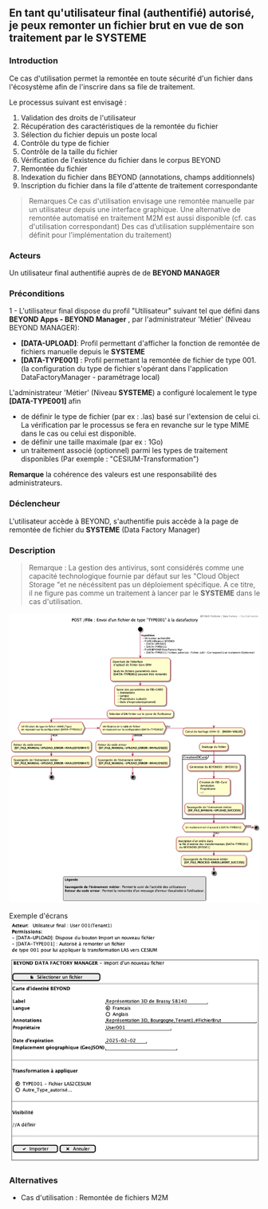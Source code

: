 ## En tant qu'utilisateur final (authentifié) autorisé, je peux remonter un fichier brut en vue de son traitement par le SYSTEME

### Introduction

Ce cas d'utilisation permet la remontée en toute sécurité d'un fichier dans l'écosystème afin de l'inscrire dans sa file de traitement.

Le processus suivant est envisagé :

1. Validation des droits de l'utilisateur
2. Récupération des caractéristiques de la remontée du fichier
3. Sélection du fichier depuis un poste local
4. Contrôle du type de fichier
5. Contrôle de la taille du fichier
6. Vérification de l'existence du fichier dans le corpus BEYOND
7. Remontée du fichier
8. Indexation du fichier dans BEYOND (annotations, champs additionnels)
9. Inscription du fichier dans la file d'attente de traitement correspondante

>Remarques
>Ce cas d'utilisation envisage une remontée manuelle par un utilisateur depuis une interface graphique. Une alternative de remontée automatisé en traitement M2M est aussi disponible (cf. cas d'utilisation correspondant)
> Des cas d’utilisation supplémentaire son définit pour l'implémentation du traitement)

### Acteurs

Un utilisateur final authentifié auprès de de **BEYOND MANAGER**

### Préconditions

1 - L'utilisateur final dispose du profil "Utilisateur" suivant tel que défini dans **BEYOND Apps - BEYOND Manager** , par l'administrateur 'Métier' (Niveau BEYOND MANAGER):

- **[DATA-UPLOAD]**: Profil permettant d'afficher la fonction de remontée de fichiers manuelle depuis le **SYSTEME**
- **[DATA-TYPE001]** : Profil permettant la remontée de fichier de type 001. (la configuration du type de fichier s'opérant dans l'application DataFactoryManager - paramétrage local)

L'administrateur 'Métier' (Niveau **SYSTEME**) a configuré localement le type **[DATA-TYPE001]** afin

- de définir le type de fichier (par ex : .las) basé sur l'extension de celui ci. La vérification par le processus se fera en revanche sur le type MIME dans le cas ou celui est disponible.
- de définir une taille maximale (par ex : 1Go)
- un traitement associé (optionnel) parmi les types de traitement disponibles (Par exemple : "CESIUM-Transformation")
  
**Remarque** la cohérence des valeurs est une responsabilité des administrateurs.

### Déclencheur

L'utilisateur accède à BEYOND, s'authentifie puis accède à la page de remontée de fichier du **SYSTEME** (Data Factory Manager)

### Description

>Remarque : La gestion des antivirus, sont considérés comme une capacité technologique fournie par défaut sur les "Cloud Object Storage "et ne nécéssitent pas un déploiement spécifique. A ce titre, il ne figure pas comme un traitement à lancer par le **SYSTEME** dans le cas d'utilisation.

![Cas d'utilisation](./images/0250.UCase-UPLOAD-File.png)

Exemple d'écrans 
![Ecran](./images/0250.UCase-UPLOAD-File-screen_orientations001.png)

### Alternatives

- Cas d'utilisation : Remontée de fichiers M2M
